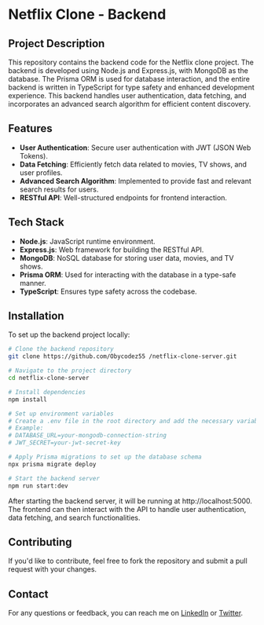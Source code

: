 # **Netflix Clone - Backend**

## **Project Description**
This repository contains the backend code for the Netflix clone project. The backend is developed using Node.js and Express.js, with MongoDB as the database. The Prisma ORM is used for database interaction, and the entire backend is written in TypeScript for type safety and enhanced development experience. This backend handles user authentication, data fetching, and incorporates an advanced search algorithm for efficient content discovery.

## **Features**
- **User Authentication**: Secure user authentication with JWT (JSON Web Tokens).
- **Data Fetching**: Efficiently fetch data related to movies, TV shows, and user profiles.
- **Advanced Search Algorithm**: Implemented to provide fast and relevant search results for users.
- **RESTful API**: Well-structured endpoints for frontend interaction.

## **Tech Stack**
- **Node.js**: JavaScript runtime environment.
- **Express.js**: Web framework for building the RESTful API.
- **MongoDB**: NoSQL database for storing user data, movies, and TV shows.
- **Prisma ORM**: Used for interacting with the database in a type-safe manner.
- **TypeScript**: Ensures type safety across the codebase.

## **Installation**

To set up the backend project locally:

```bash
# Clone the backend repository
git clone https://github.com/Obycodez55 /netflix-clone-server.git

# Navigate to the project directory
cd netflix-clone-server

# Install dependencies
npm install

# Set up environment variables
# Create a .env file in the root directory and add the necessary variables
# Example:
# DATABASE_URL=your-mongodb-connection-string
# JWT_SECRET=your-jwt-secret-key

# Apply Prisma migrations to set up the database schema
npx prisma migrate deploy

# Start the backend server
npm run start:dev
```
After starting the backend server, it will be running at http://localhost:5000. The frontend can then interact with the API to handle user authentication, data fetching, and search functionalities.

## **Contributing**
If you'd like to contribute, feel free to fork the repository and submit a pull request with your changes.

## **Contact**
For any questions or feedback, you can reach me on [LinkedIn](https://www.linkedin.com/in/adebayo-obikoya-557b0626a/) or [Twitter](https://x.com/obikoya_adebayo).
